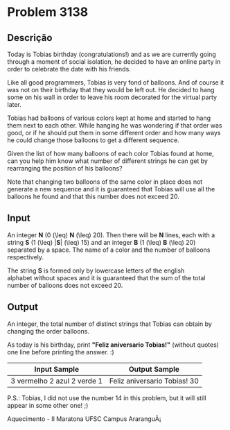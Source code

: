 # Problem 3138

Descrição
----------

Today is Tobias birthday (congratulations!) and as we are currently going through a moment of social isolation, he decided to have an online party in order to celebrate the date with his friends.

Like all good programmers, Tobias is very fond of balloons. And of course it was not on their birthday that they would be left out. He decided to hang some on his wall in order to leave his room decorated for the virtual party later.

Tobias had balloons of various colors kept at home and started to hang them next to each other. While hanging he was wondering if that order was good, or if he should put them in some different order and how many ways he could change those balloons to get a different sequence.

Given the list of how many balloons of each color Tobias found at home, can you help him know what number of different strings he can get by rearranging the position of his balloons?

Note that changing two balloons of the same color in place does not generate a new sequence and it is guaranteed that Tobias will use all the balloons he found and that this number does not exceed 20.

Input
-----

An integer **N** (0
\(\leq\) **N** \(\leq\) 20). Then there will be **N** lines, each with a string **S** (1 \(\leq\) |**S**| \(\leq\) 15) and an integer **B** (1 \(\leq\) **B** \(\leq\) 20) separated by a space. The name of a color and the number of balloons respectively.

The string **S** is formed only by lowercase letters of the english alphabet without spaces and it is guaranteed that the sum of the total number of balloons does not exceed 20.

Output
------

An integer, the total number of distinct strings that Tobias can obtain by changing the order balloons.

As today is his birthday, print **"Feliz aniversario Tobias!"** (without quotes) one line before printing the answer. :)


| Input Sample | Output Sample |
| --- | --- |
| 3 vermelho 2 azul 2 verde 1 | Feliz aniversario Tobias! 30 |

P.S.: Tobias, I did not use the number 14 in this problem, but it will still appear in some other one! ;)
  

Aquecimento - II Maratona UFSC Campus AraranguÃ¡

